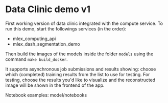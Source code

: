 # Data Clinic demo v1

First working version of data clinic integrated with the compute service.
To run this demo, start the followings services (in the order):  
-	mlex\_computing\_api
-  mlex\_dash\_segmentation\_demo

Then build the images of the models inside the folder `models` using the command `make build_docker`.

It supports asynchronous job submissions and results showing: choose which (completed) training results from the list to use for testing. For testing, choose the results you'd like to visualize and the reconstructed image will be shown in the frontend of the app.

Notebook examples: model/notebooks
